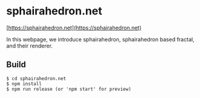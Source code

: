 # sphairahedron.net

[https://sphairahedron.net](https://sphairahedron.net)

In this webpage, we introduce sphairahedron, sphairahedron based fractal, and their renderer.

## Build
```
$ cd sphairahedron.net
$ npm install
$ npm run release (or 'npm start' for preview)
```